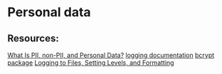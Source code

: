 # Personal data
## Resources:
[What Is PII, non-PII, and Personal Data?](https://piwik.pro/blog/what-is-pii-personal-data/)
[logging documentation](https://docs.python.org/3/library/logging.html)
[bcrypt package](https://github.com/pyca/bcrypt/)
[Logging to Files, Setting Levels, and Formatting](https://www.youtube.com/watch?v=-ARI4Cz-awo)